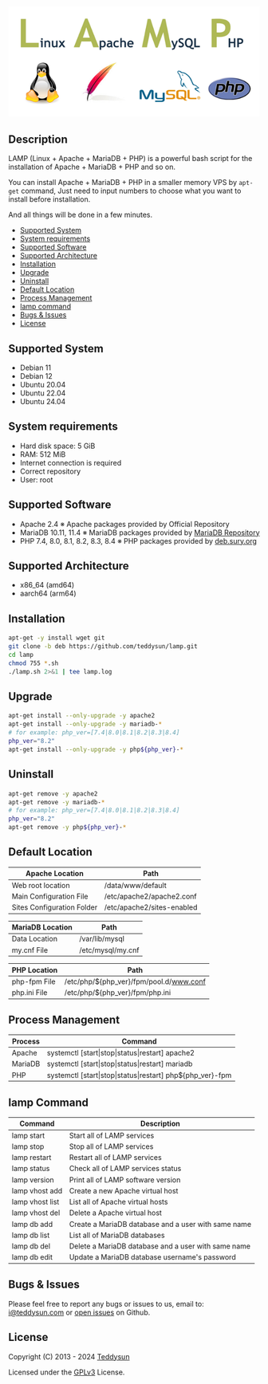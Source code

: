 <div align="center">
    <a href="https://lamp.sh/" target="_blank">
        <img alt="LAMP" src="https://github.com/teddysun/lamp/blob/master/conf/lamp.png">
    </a>
</div>

## Description

LAMP (Linux + Apache + MariaDB + PHP) is a powerful bash script for the installation of Apache + MariaDB + PHP and so on.

You can install Apache + MariaDB + PHP in a smaller memory VPS by `apt-get` command, Just need to input numbers to choose what you want to install before installation.

And all things will be done in a few minutes.

- [Supported System](#supported-system)
- [System requirements](#system-requirements)
- [Supported Software](#supported-software)
- [Supported Architecture](#supported-architecture)
- [Installation](#installation)
- [Upgrade](#upgrade)
- [Uninstall](#uninstall)
- [Default Location](#default-location)
- [Process Management](#process-management)
- [lamp command](#lamp-command)
- [Bugs & Issues](#bugs--issues)
- [License](#license)

## Supported System

- Debian 11
- Debian 12
- Ubuntu 20.04
- Ubuntu 22.04
- Ubuntu 24.04

## System requirements

- Hard disk space: 5 GiB
- RAM: 512 MiB
- Internet connection is required
- Correct repository
- User: root

## Supported Software

- Apache 2.4  ※ Apache packages provided by Official Repository
- MariaDB 10.11, 11.4  ※ MariaDB packages provided by [MariaDB Repository](https://downloads.mariadb.com/MariaDB/)
- PHP 7.4, 8.0, 8.1, 8.2, 8.3, 8.4  ※ PHP packages provided by [deb.sury.org](https://deb.sury.org/)

## Supported Architecture

- x86_64 (amd64)
- aarch64 (arm64)

## Installation

```bash
apt-get -y install wget git
git clone -b deb https://github.com/teddysun/lamp.git
cd lamp
chmod 755 *.sh
./lamp.sh 2>&1 | tee lamp.log
```

## Upgrade

```bash
apt-get install --only-upgrade -y apache2
apt-get install --only-upgrade -y mariadb-*
# for example: php_ver=[7.4|8.0|8.1|8.2|8.3|8.4]
php_ver="8.2"
apt-get install --only-upgrade -y php${php_ver}-*
```

## Uninstall

```bash
apt-get remove -y apache2
apt-get remove -y mariadb-*
# for example: php_ver=[7.4|8.0|8.1|8.2|8.3|8.4]
php_ver="8.2"
apt-get remove -y php${php_ver}-*
```

## Default Location

| Apache Location            | Path                                        |
|----------------------------|---------------------------------------------|
| Web root location          | /data/www/default                           |
| Main Configuration File    | /etc/apache2/apache2.conf                   |
| Sites Configuration Folder | /etc/apache2/sites-enabled                  |

| MariaDB Location           | Path                                        |
|----------------------------|---------------------------------------------|
| Data Location              | /var/lib/mysql                              |
| my.cnf File                | /etc/mysql/my.cnf                           |

| PHP Location               | Path                                        |
|----------------------------|---------------------------------------------|
| php-fpm File               | /etc/php/${php_ver}/fpm/pool.d/www.conf     |
| php.ini File               | /etc/php/${php_ver}/fpm/php.ini             |

## Process Management

| Process     | Command                                                    |
|-------------|------------------------------------------------------------|
| Apache      | systemctl [start\|stop\|status\|restart] apache2           |
| MariaDB     | systemctl [start\|stop\|status\|restart] mariadb           |
| PHP         | systemctl [start\|stop\|status\|restart] php${php_ver}-fpm |

## lamp Command

| Command          | Description                                           |
|------------------|-------------------------------------------------------|
| lamp start       | Start all of LAMP services                            |
| lamp stop        | Stop all of LAMP services                             |
| lamp restart     | Restart all of LAMP services                          |
| lamp status      | Check all of LAMP services status                     |
| lamp version     | Print all of LAMP software version                    |
| lamp vhost add   | Create a new Apache virtual host                      |
| lamp vhost list  | List all of Apache virtual hosts                      |
| lamp vhost del   | Delete a Apache virtual host                          |
| lamp db add      | Create a MariaDB database and a user with same name   |
| lamp db list     | List all of MariaDB databases                         |
| lamp db del      | Delete a MariaDB database and a user with same name   |
| lamp db edit     | Update a MariaDB database username's password         |

## Bugs & Issues

Please feel free to report any bugs or issues to us, email to: i@teddysun.com or [open issues](https://github.com/teddysun/lamp/issues) on Github.


## License

Copyright (C) 2013 - 2024 [Teddysun](https://teddysun.com/)

Licensed under the [GPLv3](LICENSE) License.
